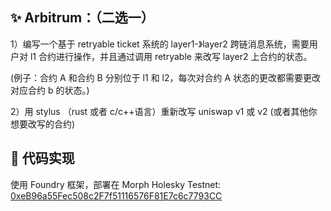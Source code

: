 ## ✨ Arbitrum：（二选一）

1）编写一个基于 retryable ticket 系统的 layer1-》layer2 跨链消息系统，需要用户对 l1 合约进行操作，并且通过调用 retryable 来改写 layer2 上合约的状态。

(例子：合约 A 和合约 B 分别位于 l1 和 l2，每次对合约 A 状态的更改都需要更改对应合约 b 的状态。)

2）用 stylus （rust 或者 c/c++语言）重新改写 uniswap v1 或 v2 (或者其他你想要改写的合约)

## 🚀 代码实现

使用 Foundry 框架，部署在 Morph Holesky Testnet: [0xeB96a55Fec508c2F7f51116576F81E7c6c7793CC](https://explorer-holesky.morphl2.io/address/0xeB96a55Fec508c2F7f51116576F81E7c6c7793CC?tab=contract)
